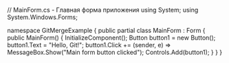 // MainForm.cs - Главная форма приложения
using System;
using System.Windows.Forms;

namespace GitMergeExample
{
    public partial class MainForm : Form
    {
        public MainForm()
        {
            InitializeComponent();
            Button button1 = new Button();
            button1.Text = "Hello, Git!";
            button1.Click += (sender, e) => MessageBox.Show("Main form button clicked");
            Controls.Add(button1);
        }
    }
}
